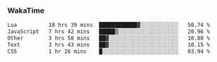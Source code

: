 ### WakaTime

<!--START_SECTION:waka-->

```txt
Lua          18 hrs 39 mins  ████████████▓░░░░░░░░░░░░   50.74 %
JavaScript   7 hrs 42 mins   █████▒░░░░░░░░░░░░░░░░░░░   20.96 %
Other        3 hrs 58 mins   ██▓░░░░░░░░░░░░░░░░░░░░░░   10.80 %
Text         3 hrs 43 mins   ██▓░░░░░░░░░░░░░░░░░░░░░░   10.15 %
CSS          1 hr 26 mins    █░░░░░░░░░░░░░░░░░░░░░░░░   03.94 %
```

<!--END_SECTION:waka-->
